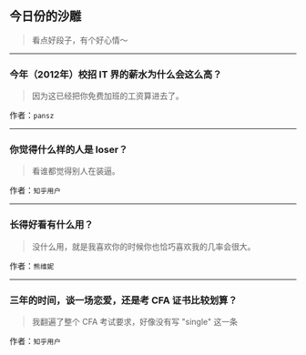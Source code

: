 ## 今日份的沙雕

> 看点好段子，有个好心情～


 
---

### 今年（2012年）校招  IT 界的薪水为什么会这么高？

> 因为这已经把你免费加班的工资算进去了。


作者：`pansz`

---

### 你觉得什么样的人是 loser？

> 看谁都觉得别人在装逼。


作者：`知乎用户`

---

### 长得好看有什么用？

> 没什么用，就是我喜欢你的时候你也恰巧喜欢我的几率会很大。


作者：`熊维妮`

---

### 三年的时间，谈一场恋爱，还是考 CFA 证书比较划算？

> 我翻遍了整个 CFA 考试要求，好像没有写 "single" 这一条


作者：`知乎用户`
